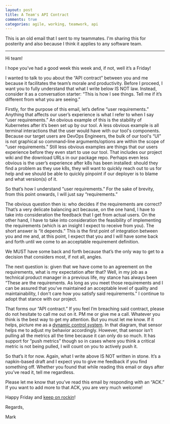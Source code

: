 ```yaml
---
layout: post
title: A Team's API Contract
comments: true
categories: agile, working, teamwork, api
---
```


This is an old email that I sent to my teammates. I'm sharing this for
posterity and also because I think it applies to any software team.

---

Hi team!

I hope you’ve had a good week this week and, if not, well it’s a Friday!

I wanted to talk to you about the “API contract” between you and me
because it facilitates the team’s morale and productivity. Before I
proceed, I want you to fully understand that what I write below IS NOT
law. Instead, consider it as a conversation starter: “This is how I see
things. Tell me if it’s different from what you are seeing.”

Firstly, for the purpose of this email, let’s define “user requirements.”
Anything that affects our user’s experience is what I refer to when I say
“user requirements.” An obvious example of this is the stability of
Kubernetes after it’s been set up by our tool. A less obvious example
is all terminal interactions that the user would have with our tool's
components. Because our target users are DevOps Engineers, the bulk of
our tool's “UI” is not graphical so command-line arguments/options are
within the scope of “user requirements.” Still less obvious examples are
things that our users experience before they even start to use our tool.
That includes our project wiki and the download URLs in our package repo.
Perhaps even less obvious is the user’s experience after k8s has been
installed: should they find a problem as they use k8s, they will want
to quickly reach out to us for help and we should be able to quickly
pinpoint if our deployer is to blame and what version(s) of it.

So that’s how I understand “user requirements.” For the sake of brevity,
from this point onwards, I will just say “requirements.”

The obvious question then is: who decides if the requirements are correct?
That’s a very delicate balancing act because, on the one hand, I have to
take into consideration the feedback that I get from actual users. On
the other hand, I have to take into consideration the feasibility of
implementing the requirements (which is an insight I expect to receive
from you). The short answer is “it depends.” This is the first point of
integration between you and me and, at this point, I expect that you and
I will have some back and forth until we come to an acceptable
requirement definition.

We MUST have some back and forth because that’s the only way to get to
a decision that considers most, if not all, angles.

The next question is: given that we have come to an agreement on the
requirements, what is my expectation after that? Well, in my job as a
technical product manager in a previous life, my stance has always been
“These are the requirements. As long as you meet those requirements and
I can be assured that you’ve maintained an acceptable level of quality
and maintainability, I don't care how you satisfy said requirements.” I
continue to adopt that stance with our project.

That forms our “API contract.” If you feel I’m breaching said contract,
please do not hesitate to call me out on it. PM me or give me a call.
Whatever you think is the best way to get my attention. But you must let
me know. If it helps, picture me as a [dynamic control system](https://en.wikipedia.org/wiki/Control_theory#/media/File:Feedback_loop_with_descriptions.svg).
In that diagram, that sensor helps me to adjust my behavior accordingly.
However, that sensor isn’t pulling all the metrics all the time because
it can only do so much. It has support for “push metrics” though so in
cases where you think a critical metric is not being pulled, I will
count on you to actively push it.

So that’s it for now. Again, what I write above IS NOT written in stone.
It’s a napkin-based draft and I expect you to give me feedback if you
find something off. Whether you found that while reading this email or
days after you’ve read it, tell me regardless.

Please let me know that you’ve read this email by responding with an
“ACK.” If you want to add more to that ACK, you are very much welcome!

Happy Friday and [keep on rockin](https://www.youtube.com/watch?v=eaIvk1cSyG8)!

Regards,

Mark
